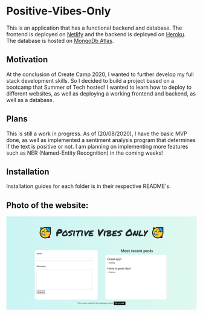 # Positive-Vibes-Only
This is an application that has a functional backend and database.
The frontend is deployed on [Netlify](https://positive-vibes-auckland.netlify.app/) and the backend is deployed on [Heroku](https://moodbook-backend.herokuapp.com/). The database is hosted on [MongoDb Atlas](https://www.mongodb.com/cloud/atlas).

## Motivation
At the conclusion of Create Camp 2020, I wanted to further develop my full stack development skills. So I decided to build a project based on a bootcamp that Summer of Tech hosted! I wanted to learn how to deploy to different websites, as well as deploying a working frontend and backend, as well as a database. 

## Plans
This is still a work in progress. As of (20/08/2020), I have the basic MVP done, as well as implemented a sentiment analysis program that determines if the text is positive or not. I am planning on implementing more features such as NER (Named-Entity Recognition) in the coming weeks! 

## Installation
Installation guides for each folder is in their respective README's. 

## Photo of the website:
![Positive Vibes](./readmeImages/positive-vibes.png)